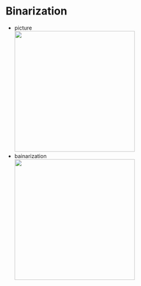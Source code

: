 Binarization
===
- picture  
  <img src="https://github.com/Hiroyuky/binarization/blob/master/readme_pic/yu_raw.png" width="320px">
- bainarization  
  <img src="https://github.com/Hiroyuky/binarization/blob/master/readme_pic/yu_binari.png" width="320px">
